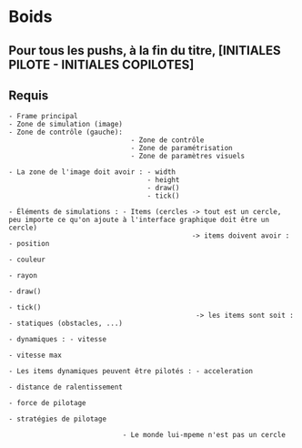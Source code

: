 # Boids

## Pour tous les pushs, à la fin du titre, [INITIALES PILOTE - INITIALES COPILOTES]


##  Requis ###
    - Frame principal
    - Zone de simulation (image)
    - Zone de contrôle (gauche):
                                  - Zone de contrôle
                                  - Zone de paramétrisation
                                  - Zone de paramètres visuels 
                                  
    - La zone de l'image doit avoir : - width
                                      - height
                                      - draw()
                                      - tick()
                                      
    - Éléments de simulations : - Items (cercles -> tout est un cercle, peu importe ce qu'on ajoute à l'interface graphique doit être un cercle)
                                                 -> items doivent avoir : - position
                                                                          - couleur
                                                                          - rayon
                                                                          - draw()
                                                                          - tick()
                                                  -> les items sont soit : - statiques (obstacles, ...)
                                                                           - dynamiques : - vitesse
                                                                                          - vitesse max
                                                                            - Les items dynamiques peuvent être pilotés : - acceleration
                                                                                                                          - distance de ralentissement
                                                                                                                          - force de pilotage 
                                                                                                                          - stratégies de pilotage  
                                                                                                              
                                - Le monde lui-mpeme n'est pas un cercle
